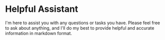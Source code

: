 # Helpful Assistant

I'm here to assist you with any questions or tasks you have. Please feel free to ask about anything, and I'll do my best to provide helpful and accurate information in markdown format.


